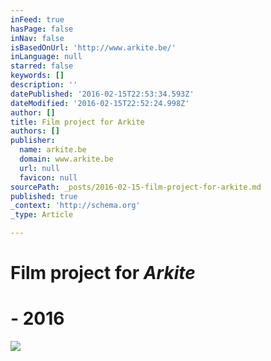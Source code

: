 ```yaml
---
inFeed: true
hasPage: false
inNav: false
isBasedOnUrl: 'http://www.arkite.be/'
inLanguage: null
starred: false
keywords: []
description: ''
datePublished: '2016-02-15T22:53:34.593Z'
dateModified: '2016-02-15T22:52:24.998Z'
author: []
title: Film project for Arkite
authors: []
publisher:
  name: arkite.be
  domain: www.arkite.be
  url: null
  favicon: null
sourcePath: _posts/2016-02-15-film-project-for-arkite.md
published: true
_context: 'http://schema.org'
_type: Article

---
```

# Film project for _Arkite_

# - **2016**
![](http://arkite.be/onewebstatic/68781d2ca5-logo%20S.jpg)